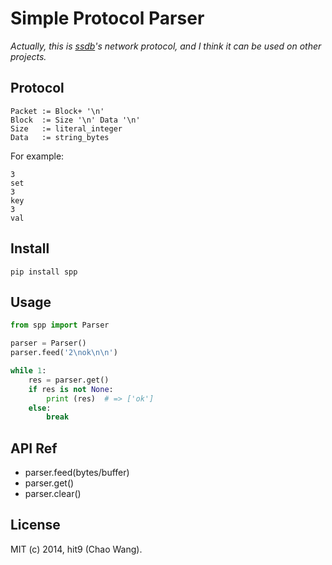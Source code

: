Simple Protocol Parser
======================

*Actually, this is [ssdb](http://ssdb.io)'s network protocol, and I think it can
be used on other projects.*

Protocol
--------

```
Packet := Block+ '\n'
Block  := Size '\n' Data '\n'
Size   := literal_integer
Data   := string_bytes
```

For example:

```
3
set
3
key
3
val

```

Install
--------

```
pip install spp
```

Usage
-----

```python
from spp import Parser

parser = Parser()
parser.feed('2\nok\n\n')

while 1:
    res = parser.get()
    if res is not None:
        print (res)  # => ['ok']
    else:
        break
```

API Ref
-------

- parser.feed(bytes/buffer)
- parser.get()
- parser.clear()

License
-------

MIT (c) 2014, hit9 (Chao Wang).
